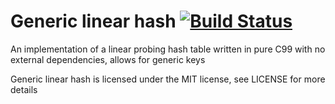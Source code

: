 # Generic linear hash [![Build Status](https://travis-ci.org/mkfifo/generic_linear_hash.svg)](https://travis-ci.org/mkfifo/generic_linear_hash)

An implementation of a linear probing hash table written in pure C99 with no external dependencies, allows for generic keys

Generic linear hash is licensed under the MIT license, see LICENSE for more details
